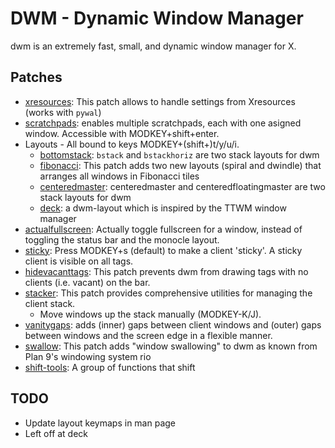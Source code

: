 # DWM - Dynamic Window Manager

dwm is an extremely fast, small, and dynamic window manager for X.

## Patches

- [xresources](https://dwm.suckless.org/patches/xresources/): This patch allows to handle settings from Xresources (works with `pywal`)
- [scratchpads](https://dwm.suckless.org/patches/scratchpads/): enables multiple scratchpads, each with one asigned window. Accessible with MODKEY+shift+enter.
- Layouts - All bound to keys MODKEY+(shift+)t/y/u/i.
	- [bottomstack](https://dwm.suckless.org/patches/bottomstack/): `bstack` and `bstackhoriz` are two stack layouts for dwm
	- [fibonacci](https://dwm.suckless.org/patches/fibonacci/): This patch adds two new layouts (spiral and dwindle) that arranges all windows in Fibonacci tiles
	- [centeredmaster](https://dwm.suckless.org/patches/centeredmaster/): centeredmaster and centeredfloatingmaster are two stack layouts for dwm
	- [deck](https://dwm.suckless.org/patches/deck/): a dwm-layout which is inspired by the TTWM window manager
- [actualfullscreen](https://dwm.suckless.org/patches/actualfullscreen/): Actually toggle fullscreen for a window, instead of toggling the status bar and the monocle layout.
- [sticky](https://dwm.suckless.org/patches/sticky/): Press MODKEY+s (default) to make a client 'sticky'. A sticky client is visible on all tags.
- [hidevacanttags](https://dwm.suckless.org/patches/hide_vacant_tags/): This patch prevents dwm from drawing tags with no clients (i.e. vacant) on the bar.
- [stacker](https://dwm.suckless.org/patches/stacker/): This patch provides comprehensive utilities for managing the client stack.
	- Move windows up the stack manually (MODKEY-K/J).
- [vanitygaps](https://dwm.suckless.org/patches/vanitygaps/): adds (inner) gaps between client windows and (outer) gaps between windows and the screen edge in a flexible manner.
- [swallow](https://dwm.suckless.org/patches/swallow/): This patch adds "window swallowing" to dwm as known from Plan 9's windowing system rio
- [shift-tools](https://dwm.suckless.org/patches/shift-tools/): A group of functions that shift

## TODO

- Update layout keymaps in man page
- Left off at deck
